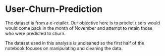 # User-Churn-Prediction
The dataset is from a e-retailer. Our objective here is to predict users would would come back in the month of November 
and attempt to retain those who were predicted to churn.

The dataset used in this analysis is uncleaned so the first half of the notebook focuses on manipulating and cleaning the data. 


